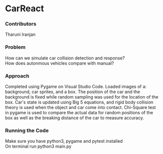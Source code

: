 # CarReact

### Contributors 
Tharuni Iranjan

### Problem
How can we simulate car collision detection and response? <br>
How does autonmous vehicles compare with manual?

### Approach
Completed using Pygame on Visual Studio Code. Loaded images of a: background, car sprites, and a box. 
The position of the car and the background is fixed while random sampling was used for the location of the box.
Car's state is updated using Big 5 equations, and rigid body collision theory is used when the object and car come into contact.
Chi-Square test in pygame is used to compare the actual data for random positions of the box as well as the breaking distance of the car
to measure accuracy.

### Running the Code
Make sure you have python3, pygame and pytest installed <br>
On terminal run python3 main.py
